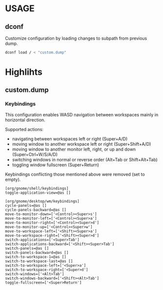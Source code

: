 # USAGE
## dconf
Customize configuration by loading changes to subpath from previous dump.
```bash
dconf load / < "custom.dump"
```
# Highlihts
## custom.dump
### Keybindings
This configuration enables WASD navigation between workspaces mainly in horizontal direction.

Supported actions:
* navigating between workspaces left or right (Super+A/D)
* moving window to another workspace left or right (Super+Shift+A/D)
* moving window to another monitor left, right, or up and down (Super+Ctrl+W/S/A/D)
* switching windows in normal or reverse order (Alt+Tab or Shift+Alt+Tab)
* toggling window fullscreen (Super+Return)

Keybindings conflicting those mentioned above were removed (set to empty).

```
[org/gnome/shell/keybindings]
toggle-application-view=@as []

[org/gnome/desktop/wm/keybindings]
cycle-panels=@as []
cycle-panels-backward=@as []
move-to-monitor-down=['<Control><Super>s']
move-to-monitor-left=['<Control><Super>a']
move-to-monitor-right=['<Control><Super>d']
move-to-monitor-up=['<Control><Super>w']
move-to-workspace-left=['<Shift><Super>a']
move-to-workspace-right=['<Shift><Super>d']
switch-applications=['<Super>Tab']
switch-applications-backward=['<Shift><Super>Tab']
switch-panels=@as []
switch-panels-backward=@as []
switch-to-workspace-1=@as []
switch-to-workspace-last=@as []
switch-to-workspace-left=['<Super>a']
switch-to-workspace-right=['<Super>d']
switch-windows=['<Alt>Tab']
switch-windows-backward=['<Shift><Alt>Tab']
toggle-fullscreen=['<Super>Return']
```
